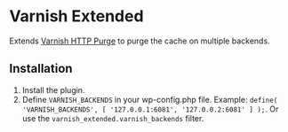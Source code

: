 # Varnish Extended

Extends [Varnish HTTP Purge](https://wordpress.org/plugins/varnish-http-purge/) to purge the cache on multiple backends.

## Installation

1. Install the plugin.
1. Define `VARNISH_BACKENDS` in your wp-config.php file. Example: `define( 'VARNISH_BACKENDS', [ '127.0.0.1:6081', '127.0.0.2:6081' ] );`. Or use the `varnish_extended.varnish_backends` filter.
